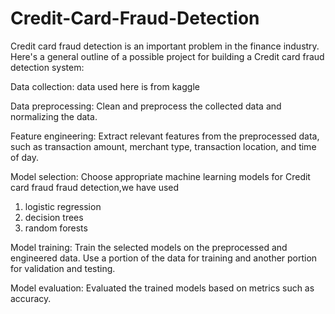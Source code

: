 # Credit-Card-Fraud-Detection

Credit card fraud detection is an important problem in the finance industry. Here's a general outline of a possible project for building a Credit card fraud detection system:

Data collection: data used here is from kaggle

Data preprocessing: Clean and preprocess the collected data and normalizing the data.

Feature engineering: Extract relevant features from the preprocessed data, such as transaction amount, merchant type, transaction location, and time of day.

Model selection: Choose appropriate machine learning models for Credit card fraud fraud detection,we have used
1. logistic regression
2. decision trees
3. random forests

Model training: Train the selected models on the preprocessed and engineered data. Use a portion of the data for training and another portion for validation and testing.

Model evaluation: Evaluated the trained models based on metrics such as accuracy.
